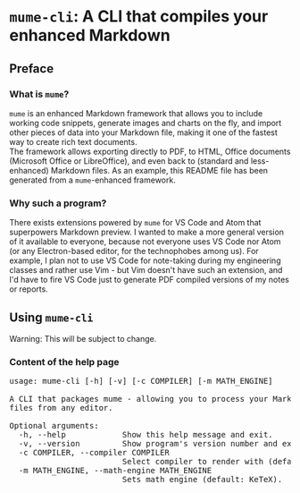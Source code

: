   
  
# `mume-cli`: A CLI that compiles your enhanced Markdown
  
  
## Preface
  
  
### What is `mume`?
  
  
`mume` is an enhanced Markdown framework that allows you to include working code snippets, generate images and charts on the fly, and import other pieces of data into your Markdown file, making it one of the fastest way to create rich text documents.  
The framework allows exporting directly to PDF, to HTML, Office documents (Microsoft Office or LibreOffice), and even back to (standard and less-enhanced) Markdown files. As an example, this README file has been generated from a `mume`-enhanced framework.
  
### Why such a program?
  
  
There exists extensions powered by `mume` for VS Code and Atom that superpowers Markdown preview. I wanted to make a more general version of it available to everyone, because not everyone uses VS Code nor Atom (or any Electron-based editor, for the technophobes among us). For example, I plan not to use VS Code for note-taking during my engineering classes and rather use Vim - but Vim doesn't have such an extension, and I'd have to fire VS Code just to generate PDF compiled versions of my notes or reports.
  
## Using `mume-cli`
  
  
Warning: This will be subject to change.
  
### Content of the help page
  
  

<pre class="language-text">usage: mume-cli [-h] [-v] [-c COMPILER] [-m MATH_ENGINE]

A CLI that packages mume - allowing you to process your Markdown-enhanced 
files from any editor.

Optional arguments:
  -h, --help            Show this help message and exit.
  -v, --version         Show program's version number and exit.
  -c COMPILER, --compiler COMPILER
                        Select compiler to render with (default: remarkable).
  -m MATH_ENGINE, --math-engine MATH_ENGINE
                        Sets math engine (default: KeTeX).
</pre>
  